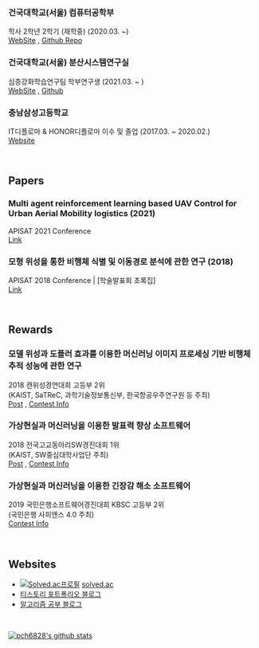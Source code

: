 ### **건국대학교(서울) 컴퓨터공학부**
학사 2학년 2학기 (재학중) (2020.03. ~) <br>
[WebSite](http://cse.konkuk.ac.kr/main.do) , [Github Repo](https://github.com/Konkuk-CSE)

### **건국대학교(서울) 분산시스템연구실**
심층강화학습연구팀 학부연구생 (2021.03. ~ ) <br>
[WebSite](https://dmslab-konkuk.github.io/) , [Github](https://github.com/dmslab-konkuk)

### **충남삼성고등학교**
IT디플로마 & HONOR디플로마 이수 및 졸업 (2017.03. ~ 2020.02.) <br>
[Website](https://cnsa.hs.kr/hpw)

<br>

## Papers
### Multi agent reinforcement learning based UAV Control for Urban Aerial Mobility logistics (2021)
APISAT 2021 Conference <br>
[Link](https://apisat2021.org/)

### 모형 위성을 통한 비행체 식별 및 이동경로 분석에 관한 연구 (2018)
APISAT 2018 Conference | [학술발표회 초록집] <br>
[Link](http://ksas.or.kr/Publications/sub_05_11.asp) 

<br>

## Rewards
### 모델 위성과 도플러 효과를 이용한 머신러닝 이미지 프로세싱 기반 비행체 추적 성능에 관한 연구
2018 캔위성경연대회 고등부 2위 <br>
(KAIST, SaTReC, 과학기술정보통신부, 한국항공우주연구원 등 주최) <br>
[Post](https://deepdeepit.tistory.com/45) , [Contest Info](http://cansat.kaist.ac.kr/)

### 가상현실과 머신러닝을 이용한 발표력 향상 소프트웨어
2018 전국고교동아리SW경진대회 1위 <br>
(KAIST, SW중심대학사업단 주최) <br>
[Post](https://deepdeepit.tistory.com/50) , [Contest Info](https://www.highschool-swcontest.com/)

### 가상현실과 머신러닝을 이용한 긴장감 해소 소프트웨어
2019 국민은행소프트웨어경진대회 KBSC 고등부 2위 <br>
(국민은행 사피엔스 4.0 주최) <br>
[Contest Info](http://www.kbsccoding.com/)
 
<br>

## Websites
- [![Solved.ac프로필](http://mazassumnida.wtf/api/mini/generate_badge?boj=leehe228)](https://solved.ac/profile/leehe228) [solved.ac](https://solved.ac/profile/leehe228/) 
- [티스토리 포트폴리오 블로그](https://deepdeepit.tistory.com/)
- [알고리즘 공부 블로그](https://velog.io/@leehe228)

<br>

[![pch6828's github stats](https://github-readme-stats.vercel.app/api?username=leehe228&show_icons=true&include_all_commits=true&count_private=true)](https://github-readme-stats.vercel.app/api?username=leehe228)
